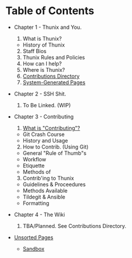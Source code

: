 # Table of Contents

  - Chapter 1 - Thunix and You.
    1. What is Thunix?
      - History of Thunix
    2. Staff Bios
    3. Thunix Rules and Policies
    4. How can I help?
    5. Where is Thunix?
    6. [Contributions Directory](/wiki/Thunix/contribdir)
    7. [System-Generated Pages](/wiki/system/main)

  - Chapter 2 - SSH Shit.
    1. To Be Linked. (WIP)

  - Chapter 3 - Contributing
    1. [What is "Contributing"?](/wiki/contrib/top1)
      - Git Crash Course
      - History and Usage
    2. How to Contrib. (Using Git)
      - General "Rule of Thumb"s
      - Workflow
      - Etiquette
      - Methods of
    3. Contrib'ing to Thunix
      - Guidelines & Proceedures
      - Methods Available
      - Tildegit & Ansible
      - Formatting

  - Chapter 4 - The Wiki
    1. TBA/Planned. See Contributions Directory.

  - [Unsorted Pages](/wiki/unsorted/main)
    - [Sandbox](/sandbox)
